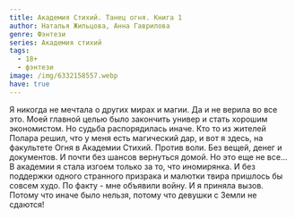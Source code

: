```yaml
---
title: Академия Стихий. Танец огня. Книга 1
author: Наталья Жильцова, Анна Гаврилова
genre: Фэнтези
series: Академия стихий
tags:
  - 18+
  - фэнтези
image: /img/6332158557.webp
have: true
---
```

Я никогда не мечтала о других мирах и магии. Да и не верила во все это. Моей главной целью было закончить универ и стать хорошим экономистом. Но судьба распорядилась иначе. Кто то из жителей Полара решил, что у меня есть магический дар, и вот я здесь, на факультете Огня в Академии Стихий. Против воли. Без вещей, денег и документов. И почти без шансов вернуться домой. Но это еще не все… В академии я стала изгоем только за то, что иномирянка. И без поддержки одного странного призрака и малютки твира пришлось бы совсем худо. По факту - мне объявили войну. И я приняла вызов. Потому что иначе было нельзя, потому что девушки с Земли не сдаются!
